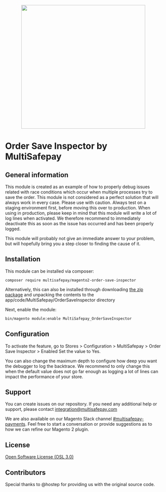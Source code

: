 <p align="center">
  <img src="https://camo.githubusercontent.com/517483ae0eaba9884f397e9af1c4adc7bbc231575ac66cc54292e00400edcd10/68747470733a2f2f7777772e6d756c7469736166657061792e636f6d2f66696c6561646d696e2f74656d706c6174652f696d672f6d756c7469736166657061792d6c6f676f2d69636f6e2e737667" width="400px" position="center">
</p>

# Order Save Inspector by MultiSafepay

## General information

This module is created as an example of how to properly debug issues related with race conditions which occur when multiple processes try to save the order.
This module is not considered as a perfect solution that will always work in every case.
Please use with caution. Always test on a staging environment first, before moving this over to production.
When using in production, please keep in mind that this module will write a lot of log lines when activated.
We therefore recommend to immediately deactivate this as soon as the issue has occurred and has been properly logged.

This module will probably not give an immediate answer to your problem, but will hopefully bring you a step closer to finding the cause of it.

## Installation

This module can be installed via composer:

```shell
composer require multisafepay/magento2-order-save-inspector
```

Alternatively, this can also be installed through downloading [the zip package](https://github.com/MultiSafepay/magento2-internal-order-save-inspector/archive/refs/heads/main.zip) and unpacking the contents to the app/code/MultiSafepay/OrderSaveInspector directory

Next, enable the module:
```bash
bin/magento module:enable MultiSafepay_OrderSaveInspector
```

## Configuration

To activate the feature, go to Stores > Configuration > MultiSafepay > Order Save Inspector > Enabled
Set the value to Yes.

You can also change the maximum depth to configure how deep you want the debugger to log the backtrace.
We recommend to only change this when the default value does not go far enough as logging a lot of lines can impact the performance of your store.

## Support
You can create issues on our repository. If you need any additional help or support, please contact <a href="mailto:integration@multisafepay.com">integration@multisafepay.com</a>

We are also available on our Magento Slack channel [#multisafepay-payments](https://magentocommeng.slack.com/messages/multisafepay-payments/).
Feel free to start a conversation or provide suggestions as to how we can refine our Magento 2 plugin.

## License
[Open Software License (OSL 3.0)](https://github.com/MultiSafepay/Magento2Msp/blob/master/LICENSE.md)

## Contributors
Special thanks to @hostep for providing us with the original source code.
